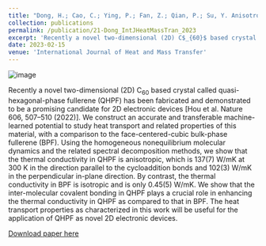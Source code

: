 ```yaml
---
title: "Dong, H.; Cao, C.; Ying, P.; Fan, Z.; Qian, P.; Su, Y. Anisotropic and high thermal conductivity in monolayer quasi-hexagonal fullerene: A comparative study against bulk phase fullerene. International Journal of Heat and Mass Transfer 2023, 206. DOI: 10.1016/j.ijheatmasstransfer.2023.123943"
collection: publications
permalink: /publication/21-Dong_IntJHeatMassTran_2023
excerpt: 'Recently a novel two-dimensional (2D) C$_{60}$ based crystal called quasi-hexagonal-phase fullerene (QHPF) has been fabricated and demonstrated to be a promising candidate for 2D electronic devices [Hou et al. Nature 606, 507–510 (2022)]. We construct an accurate and transferable machine-learned potential to study heat transport and related properties of this material, with a comparison to the face-centered-cubic bulk-phase fullerene (BPF). '
date: 2023-02-15
venue: 'International Journal of Heat and Mass Transfer'
---
```

![image](https://user-images.githubusercontent.com/54773018/219132550-70a7b5b5-999d-4478-b2f7-f14d0c037b50.png)

Recently a novel two-dimensional (2D) C$_{60}$ based crystal called quasi-hexagonal-phase fullerene (QHPF) has been fabricated and demonstrated to be a promising candidate for 2D electronic devices [Hou et al. Nature 606, 507–510 (2022)]. We construct an accurate and transferable machine-learned potential to study heat transport and related properties of this material, with a comparison to the face-centered-cubic bulk-phase fullerene (BPF). Using the homogeneous nonequilibrium molecular dynamics and the related spectral decomposition methods, we show that the thermal conductivity in QHPF is anisotropic, which is 137(7) W/mK at 300 K in the direction parallel to the cycloaddition bonds and 102(3) W/mK in the perpendicular in-plane direction. By contrast, the thermal conductivity in BPF is isotropic and is only 0.45(5) W/mK. We show that the inter-molecular covalent bonding in QHPF plays a crucial role in enhancing the thermal conductivity in QHPF as compared to that in BPF. The heat transport properties as characterized in this work will be useful for the application of QHPF as novel 2D electronic devices.

[Download paper here](http://hityingph.github.io/files/21-Dong_IntJHeatMassTran_2023.pdf)
